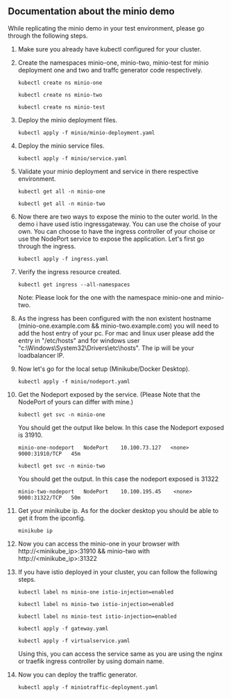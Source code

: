 ## Documentation about the minio demo

While replicating the minio demo in your test environment, please go through the following steps.

1. Make sure you already have kubectl configured for your cluster.
2. Create the namespaces minio-one, minio-two, minio-test for minio deployment one and two and traffc generator code respectively.

    `kubectl create ns minio-one`

    `kubectl create ns minio-two`
    
    `kubectl create ns minio-test`

3. Deploy the minio deployment files.

    `kubectl apply -f minio/minio-deployment.yaml`

4. Deploy the minio service files.

    `kubectl apply -f minio/service.yaml`

5. Validate your minio deployment and service in there respective environment.

    `kubectl get all -n minio-one`

    `kubectl get all -n minio-two`

6. Now there are two ways to expose the minio to the outer world. In the demo i have used istio ingressgateway. You can use the choise of your own. You can choose to have the ingress controller of your choise or use the NodePort service to expose the application. Let's first go through the ingress.

    `kubectl apply -f ingress.yaml`

7. Verify the ingress resource created.

    `kubectl get ingress --all-namespaces`

    Note: Please look for the one with the namespace minio-one and minio-two.

8. As the ingress has been configured with the non existent hostname (minio-one.example.com && minio-two.example.com) you will need to add the host entry of your pc. For mac and linux user please add the entry in "/etc/hosts" and for windows user "c:\Windows\System32\Drivers\etc\hosts". The ip will be your loadbalancer IP.

9. Now let's go for the local setup (Minikube/Docker Desktop).

    `kubectl apply -f minio/nodeport.yaml`

10. Get the Nodeport exposed by the service. (Please Note that the NodePort of yours can differ with mine.)

    `kubectl get svc -n minio-one`

    You should get the output like below. In this case the Nodeport exposed is 31910.

    `minio-one-nodeport   NodePort    10.100.73.127   <none>        9000:31910/TCP   45m`

    `kubectl get svc -n minio-two`

    You should get the output. In this case the nodeport exposed is 31322

    `minio-two-nodeport   NodePort    10.100.195.45    <none>        9000:31322/TCP   50m`

11. Get your minikube ip. As for the docker desktop you should be able to get it from the ipconfig.

    `minikube ip`

13. Now you can access the minio-one in your browser with http://<minikube_ip>:31910 && minio-two with http://<minikube_ip>:31322

14. If you have istio deployed in your cluster, you can follow the following steps.

    `kubectl label ns minio-one istio-injection=enabled`

    `kubectl label ns minio-two istio-injection=enabled`

    `kubectl label ns minio-test istio-injection=enabled`

    `kubectl apply -f gateway.yaml`

    `kubectl apply -f virtualservice.yaml`

    Using this, you can access the service same as you are using the nginx or traefik ingress controller by using domain name.

14. Now you can deploy the traffic generator.

    `kubectl apply -f miniotraffic-deployment.yaml`

